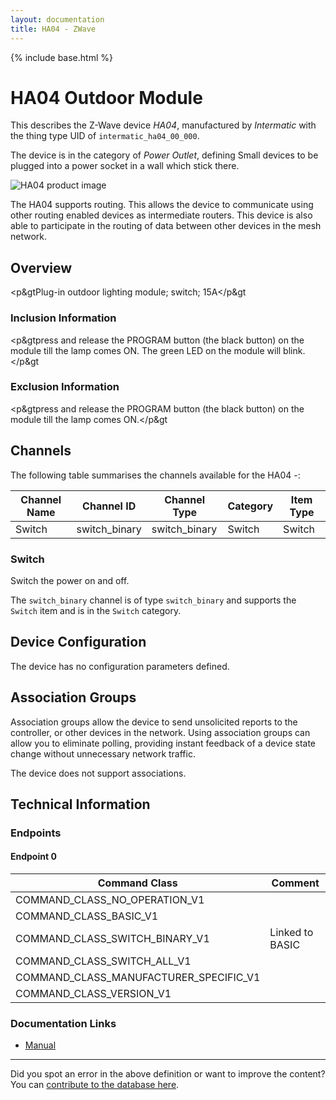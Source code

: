 ```yaml
---
layout: documentation
title: HA04 - ZWave
---
```


{% include base.html %}

# HA04 Outdoor Module
This describes the Z-Wave device *HA04*, manufactured by *Intermatic* with the thing type UID of ```intermatic_ha04_00_000```.

The device is in the category of *Power Outlet*, defining Small devices to be plugged into a power socket in a wall which stick there.

![HA04 product image](https://opensmarthouse.org/zwavedatabase/297/image/)


The HA04 supports routing. This allows the device to communicate using other routing enabled devices as intermediate routers.  This device is also able to participate in the routing of data between other devices in the mesh network.

## Overview

<p&gtPlug-in outdoor lighting module; switch; 15A</p&gt

### Inclusion Information

<p&gtpress and release the PROGRAM button (the black button) on the module till the lamp comes ON. The green LED on the module will blink.</p&gt

### Exclusion Information

<p&gtpress and release the PROGRAM button (the black button) on the module till the lamp comes ON.</p&gt

## Channels

The following table summarises the channels available for the HA04 -:

| Channel Name | Channel ID | Channel Type | Category | Item Type |
|--------------|------------|--------------|----------|-----------|
| Switch | switch_binary | switch_binary | Switch | Switch | 

### Switch
Switch the power on and off.

The ```switch_binary``` channel is of type ```switch_binary``` and supports the ```Switch``` item and is in the ```Switch``` category.



## Device Configuration

The device has no configuration parameters defined.

## Association Groups

Association groups allow the device to send unsolicited reports to the controller, or other devices in the network. Using association groups can allow you to eliminate polling, providing instant feedback of a device state change without unnecessary network traffic.

The device does not support associations.
## Technical Information

### Endpoints

#### Endpoint 0

| Command Class | Comment |
|---------------|---------|
| COMMAND_CLASS_NO_OPERATION_V1| |
| COMMAND_CLASS_BASIC_V1| |
| COMMAND_CLASS_SWITCH_BINARY_V1| Linked to BASIC|
| COMMAND_CLASS_SWITCH_ALL_V1| |
| COMMAND_CLASS_MANUFACTURER_SPECIFIC_V1| |
| COMMAND_CLASS_VERSION_V1| |

### Documentation Links

* [Manual](https://opensmarthouse.org/zwavedatabase/297/Intermatic-HA04C.pdf)

---

Did you spot an error in the above definition or want to improve the content?
You can [contribute to the database here](https://opensmarthouse.org/zwavedatabase/297).
